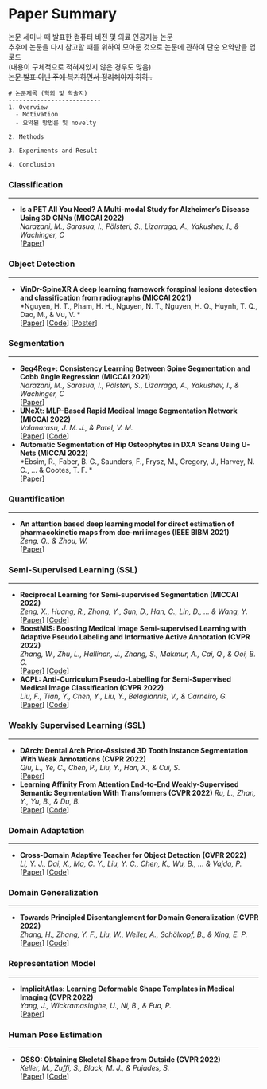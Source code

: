 # Paper Summary
논문 세미나 때 발표한 컴퓨터 비전 및 의료 인공지능 논문\
추후에 논문을 다시 참고할 때를 위하여 모아둔 것으로 논문에 관하여 단순 요약만을 업로드\
(내용이 구체적으로 적혀져있지 않은 경우도 많음)\
~~논문 발표 아닌 주에 복기하면서 정리해야지 히히..~~

```
# 논문제목 (학회 및 학술지)
--------------------------
1. Overview
  - Motivation
  - 요약된 방법론 및 novelty

2. Methods

3. Experiments and Result

4. Conclusion
```

### Classification
***
- **Is a PET All You Need? A Multi-modal Study for Alzheimer’s Disease Using 3D CNNs (MICCAI 2022)**\
*Narazani, M., Sarasua, I., Pölsterl, S., Lizarraga, A., Yakushev, I., & Wachinger, C*\
[[Paper](https://link.springer.com/chapter/10.1007/978-3-031-16431-6_7)]

### Object Detection
***
- **VinDr-SpineXR A deep learning framework forspinal lesions detection and classification from radiographs (MICCAI 2021)**\
*Nguyen, H. T., Pham, H. H., Nguyen, N. T., Nguyen, H. Q., Huynh, T. Q., Dao, M., & Vu, V. *\
[[Paper](https://link.springer.com/chapter/10.1007/978-3-030-87240-3_28)] [[Code](https://github.com/vinbigdata-medical/vindr-spinexr)] [[Poster](https://drive.google.com/file/d/1IiLivi_VQ91W4R7RJuEz2Fw7E_df8evE/view)]

### Segmentation
***
- **Seg4Reg+: Consistency Learning Between Spine Segmentation and Cobb Angle Regression (MICCAI 2021)**\
*Narazani, M., Sarasua, I., Pölsterl, S., Lizarraga, A., Yakushev, I., & Wachinger, C*\
[[Paper](https://link.springer.com/chapter/10.1007/978-3-031-16431-6_7)]
- **UNeXt: MLP-Based Rapid Medical Image Segmentation Network (MICCAI 2022)**\
*Valanarasu, J. M. J., & Patel, V. M.*\
[[Paper](https://link.springer.com/chapter/10.1007/978-3-031-16443-9_3)] [[Code](https://github.com/jeya-maria-jose/UNeXt-pytorch)]
- **Automatic Segmentation of Hip Osteophytes in DXA Scans Using U-Nets (MICCAI 2022)**\
*Ebsim, R., Faber, B. G., Saunders, F., Frysz, M., Gregory, J., Harvey, N. C., ... & Cootes, T. F. *\
[[Paper](https://link.springer.com/chapter/10.1007/978-3-031-16443-9_1)]


### Quantification
***
- **An attention based deep learning model for direct estimation of pharmacokinetic maps from dce-mri images (IEEE BIBM 2021)**\
*Zeng, Q., & Zhou, W.*\
[[Paper](https://ieeexplore.ieee.org/abstract/document/9669582)]


### Semi-Supervised Learning (SSL)
***
- **Reciprocal Learning for Semi-supervised Segmentation (MICCAI 2022)**\
*Zeng, X., Huang, R., Zhong, Y., Sun, D., Han, C., Lin, D., ... & Wang, Y.*\
[[Paper](https://link.springer.com/chapter/10.1007/978-3-030-87196-3_33)] [[Code](https://github.com/XYZach/RLSSS)]
- **BoostMIS: Boosting Medical Image Semi-supervised Learning with Adaptive Pseudo Labeling and Informative Active Annotation (CVPR 2022)**\
*Zhang, W., Zhu, L., Hallinan, J., Zhang, S., Makmur, A., Cai, Q., & Ooi, B. C.*\
[[Paper](https://openaccess.thecvf.com/content/CVPR2022/html/Zhang_BoostMIS_Boosting_Medical_Image_Semi-Supervised_Learning_With_Adaptive_Pseudo_Labeling_CVPR_2022_paper.html)] [[Code](https://github.com/wannature/BoostMIS)]
- **ACPL: Anti-Curriculum Pseudo-Labelling for Semi-Supervised Medical Image Classification (CVPR 2022)**\
*Liu, F., Tian, Y., Chen, Y., Liu, Y., Belagiannis, V., & Carneiro, G.*\
[[Paper](https://openaccess.thecvf.com/content/CVPR2022/html/Liu_ACPL_Anti-Curriculum_Pseudo-Labelling_for_Semi-Supervised_Medical_Image_Classification_CVPR_2022_paper.html)] [[Code](https://github.com/FBLADL/ACPL?utm_source=catalyzex.com)]

### Weakly Supervised Learning (SSL)
***
- **DArch: Dental Arch Prior-Assisted 3D Tooth Instance Segmentation With Weak Annotations (CVPR 2022)**\
*Qiu, L., Ye, C., Chen, P., Liu, Y., Han, X., & Cui, S.*\
[[Paper](https://openaccess.thecvf.com/content/CVPR2022/html/Qiu_DArch_Dental_Arch_Prior-Assisted_3D_Tooth_Instance_Segmentation_With_Weak_CVPR_2022_paper.html)]
- **Learning Affinity From Attention End-to-End Weakly-Supervised Semantic Segmentation With Transformers (CVPR 2022)**
*Ru, L., Zhan, Y., Yu, B., & Du, B.*\
[[Paper](https://openaccess.thecvf.com/content/CVPR2022/html/Ru_Learning_Affinity_From_Attention_End-to-End_Weakly-Supervised_Semantic_Segmentation_With_Transformers_CVPR_2022_paper.html)] [[Code](https://github.com/rulixiang/afa?utm_source=catalyzex.com)]

### Domain Adaptation
***
- **Cross-Domain Adaptive Teacher for Object Detection (CVPR 2022)**\
*Li, Y. J., Dai, X., Ma, C. Y., Liu, Y. C., Chen, K., Wu, B., ... & Vajda, P.*\
[[Paper](https://openaccess.thecvf.com/content/CVPR2022/html/Li_Cross-Domain_Adaptive_Teacher_for_Object_Detection_CVPR_2022_paper.html)] [[Code](https://github.com/facebookresearch/adaptive_teacher)]

### Domain Generalization
***
- **Towards Principled Disentanglement for Domain Generalization (CVPR 2022)**\
*Zhang, H., Zhang, Y. F., Liu, W., Weller, A., Schölkopf, B., & Xing, E. P.*\
[[Paper](https://openaccess.thecvf.com/content/CVPR2022/html/Zhang_Towards_Principled_Disentanglement_for_Domain_Generalization_CVPR_2022_paper.html)] [[Code](https://github.com/hlzhang109/DDG?utm_source=catalyzex.com)]

### Representation Model
***
- **ImplicitAtlas: Learning Deformable Shape Templates in Medical Imaging (CVPR 2022)**\
*Yang, J., Wickramasinghe, U., Ni, B., & Fua, P.*\
[[Paper](https://openaccess.thecvf.com/content/CVPR2022/html/Yang_ImplicitAtlas_Learning_Deformable_Shape_Templates_in_Medical_Imaging_CVPR_2022_paper.html)]

### Human Pose Estimation
***
- **OSSO: Obtaining Skeletal Shape from Outside (CVPR 2022)**\
*Keller, M., Zuffi, S., Black, M. J., & Pujades, S.*\
[[Paper](https://openaccess.thecvf.com/content/CVPR2022/html/Keller_OSSO_Obtaining_Skeletal_Shape_From_Outside_CVPR_2022_paper.html)] [[Code](https://github.com/MarilynKeller/OSSO)]
